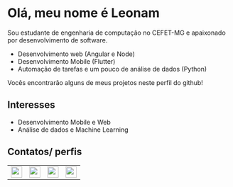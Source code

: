 # Olá, meu nome é Leonam 

Sou estudante de engenharia de computação no CEFET-MG e apaixonado por desenvolvimento de software.

* Desenvolvimento web (Angular e Node)
* Desenvolvimento Mobile (Flutter)
* Automação de tarefas e um pouco de análise de dados (Python)

Vocês encontrarão alguns de meus projetos neste perfil do github!

## Interesses

* Desenvolvimento Mobile e Web
* Análise de dados e Machine Learning

## Contatos/ perfis

<table>
    <tr>
        <td>
            <a href='https://t.me/Leonam_tv'><img width=25 src="https://upload.wikimedia.org/wikipedia/commons/8/82/Telegram_logo.svg"></a>
        </td>
        <td>
            <a href='https://www.instagram.com/leonam_tv/'><img width=25 src="https://upload.wikimedia.org/wikipedia/commons/thumb/e/e7/Instagram_logo_2016.svg/132px-Instagram_logo_2016.svg.png"></a>
        </td>
        <td>
            <a href='https://www.linkedin.com/in/leonamtvasconcelos/'><img width=25 src="https://upload.wikimedia.org/wikipedia/commons/c/ca/LinkedIn_logo_initials.png"></a>
        </td>
        <td>
            <a href='https://gitlab.com/leonam_tv'><img width=25 src="https://upload.wikimedia.org/wikipedia/commons/1/18/GitLab_Logo.svg"></a>
        </td>
    </tr>
</table>


